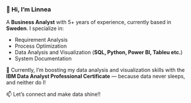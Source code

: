 ### 👋 Hi, I’m Linnea  

A **Business Analyst** with 5+ years of experience, currently based in **Sweden**. I specialize in:  
- Requirement Analysis 
- Process Optimization
- Data Analysis and Visualization (**SQL, Python, Power BI, Tableu etc.**)  
- System Documentation 

🚀 Currently, I’m boosting my data analysis and visualization skills with the **IBM Data Analyst Professional Certificate** — because data never sleeps, and neither do I!

📫 Let’s connect and make data shine!! 
